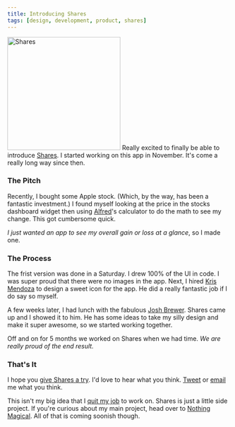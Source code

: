 ```yaml
---
title: Introducing Shares
tags: [design, development, product, shares]
---
```


<a href="http://getsharesapp.com" class="image-left"><img src="http://assets.samsoff.es/images/shares-icon.png" alt="Shares" width="256" height="256" /></a> Really excited to finally be able to introduce [Shares](http://getsharesapp.com). I started working on this app in November. It's come a really long way since then.

### The Pitch

Recently, I bought some Apple stock. (Which, by the way, has been a fantastic investment.) I found myself looking at the price in the stocks dashboard widget then using [Alfred](http://www.alfredapp.com/)'s calculator to do the math to see my change. This got cumbersome quick.

*I just wanted an app to see my overall gain or loss at a glance*, so I made one.

### The Process

The frist version was done in a Saturday. I drew 100% of the UI in code. I was super proud that there were no images in the app. Next, I hired [Kris Mendoza](http://dribbble.com/mendkr) to design a sweet icon for the app. He did a really fantastic job if I do say so myself.

A few weeks later, I had lunch with the fabulous [Josh Brewer](http://jbrewer.me). Shares came up and I showed it to him. He has some ideas to take my silly design and make it super awesome, so we started working together.

Off and on for 5 months we worked on Shares when we had time. *We are really proud of the end result.*

### That's It

I hope you [give Shares a try](http://getsharesapp.com). I'd love to hear what you think. [Tweet](http://twitter.com/samsoffes) or [email](mailto:sam@getsharesapp.com) me what you think.

This isn't my big idea that I [quit my job](http://samsoff.es/posts/here-we-go-again) to work on. Shares is just a little side project. If you're curious about my main project, head over to [Nothing Magical](http://nothingmagical.com). All of that is coming soonish though.
